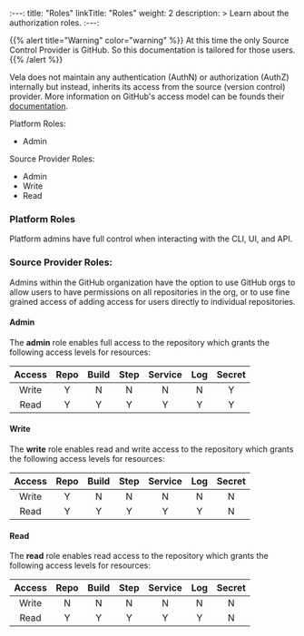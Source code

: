 :---:
title: "Roles"
linkTitle: "Roles"
weight: 2
description: >
  Learn about the authorization roles.
:---:

{{% alert title="Warning" color="warning" %}}
At this time the only Source Control Provider is GitHub. So this documentation is tailored for those users.
{{% /alert %}}

Vela does not maintain any authentication (AuthN) or authorization (AuthZ) internally but instead, inherits its access from the source (version control) provider. More information on GitHub's access model can be founds their [documentation](https://help.github.com/en/articles/access-permissions-on-github).

Platform Roles:

* Admin

Source Provider Roles:

* Admin
* Write
* Read

### Platform Roles

Platform admins have full control when interacting with the CLI, UI, and API.

### Source Provider Roles:

Admins within the GitHub organization have the option to use GitHub orgs to allow users to have permissions on all repositories in the org, or to use fine grained access of adding access for users directly to individual repositories.

#### Admin

The **admin** role enables full access to the repository which grants the following access levels for resources:

| Access | Repo | Build | Step | Service | Log | Secret  |
|:---:|:---:|:---:|:---:|:---:|:---:|:---:|
| Write | Y | N | N | N | N | Y |
| Read | Y | Y | Y | Y | Y | Y |

#### Write

The **write** role enables read and write access to the repository which grants the following access levels for resources:

| Access | Repo | Build | Step | Service | Log | Secret  |
|:---:|:---:|:---:|:---:|:---:|:---:|:---:|
| Write | Y | N | N | N | N | N |
| Read | Y | Y | Y | Y | Y | N |

#### Read

The **read** role enables read access to the repository which grants the following access levels for resources:

| Access | Repo | Build | Step | Service | Log | Secret  |
|:---:|:---:|:---:|:---:|:---:|:---:|:---:|
| Write | N | N | N | N | N | N |
| Read | Y | Y | Y | Y | Y | N |
